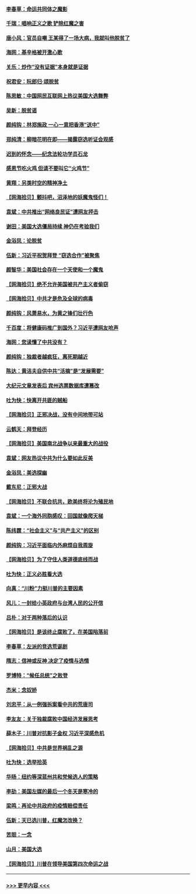 #### [李春草：命运共同体之魔影](../pages/nsc993/n12585026.md?t=12011151) 
#### [千瑞：唱响正义之歌 铲除红魔之害](../pages/nsc993/n12585002.md?t=12011151) 
#### [唐小风：官员自嘲 王某得了一场大病，我就叫他脱贫了](../pages/nsc993/n12584981.md?t=12011151) 
#### [海网：基辛格被开激心歌](../pages/nsc993/n12584946.md?t=12011151) 
#### [关乐：炒作“没有证据”本身就是证据](../pages/nsc993/n12583146.md?t=12011151) 
#### [祝君安：阮郎归‧颂脱贫](../pages/nsc993/n12583119.md?t=12011151) 
#### [陈思敏：中国网民互联网上热议美国大选舞弊](../pages/nsc993/n12582845.md?t=12011151) 
#### [吴新：脱贫谣](../pages/nsc993/n12580839.md?t=12011151) 
#### [颜纯钩：林郑施政 一心一意把香港“送中”](../pages/nsc993/n12580805.md?t=12011151) 
#### [郑纯清：柳暗花明在即——揭露窃选听证会观感](../pages/nsc993/n12580795.md?t=12011151) 
#### [迟到的怀念——纪念法轮功学员石龙](../pages/nsc993/n12580245.md?t=12011151) 
#### [感恩节吃火鸡  但请不要叫它“火鸡节”](../pages/nsc993/n12580252.md?t=12011151) 
#### [黄翔：另类时空的精神净土](../pages/nsc993/n12578638.md?t=12011151) 
#### [【网海拾贝】颤抖吧，沼泽地的妖魔鬼怪们！](../pages/nsc993/n12578552.md?t=12011151) 
#### [袁斌：中共推出“网络良民证”遭网友抨击](../pages/nsc993/n12578511.md?t=12011151) 
#### [谢田：美国大选僵局持续 神仍在考验我们](../pages/nsc993/n12577432.md?t=12011151) 
#### [金浴凤：论脱贫](../pages/nsc993/n12576386.md?t=12011151) 
#### [伍新：习近平祝贺拜登 “窃选合作”被聚焦](../pages/nsc993/n12576358.md?t=12011151) 
#### [颜智华：美国社会存在一个天使和一个魔鬼](../pages/nsc993/n12574299.md?t=12011151) 
#### [【网海拾贝】绝不允许美国被共产主义者偷窃](../pages/nsc993/n12573396.md?t=12011151) 
#### [【网海拾贝】中共才是危及全球的病毒](../pages/nsc993/n12571204.md?t=12011151) 
#### [颜纯钩：风萧易水，为黄之锋们壮行色](../pages/nsc993/n12571487.md?t=12011151) 
#### [千百度：将健康码推广到国外？习近平遭网友呛声](../pages/nsc993/n12570808.md?t=12011151) 
#### [海网：您读懂了中共没有？](../pages/nsc993/n12570487.md?t=12011151) 
#### [颜纯钩：独裁者越疯狂，离死期越近](../pages/nsc993/n12569055.md?t=12011151) 
#### [陈达：黄洁夫自供中共“活摘”是“发展需要”](../pages/nsc993/n12568541.md?t=12011151) 
#### [大纪元文章发表后 宾州选票数据库遭篡改](../pages/nsc993/n12568105.md?t=12011151) 
#### [吐为快：快离开共匪的贼船](../pages/nsc993/n12568462.md?t=12011151) 
#### [【网海拾贝】正邪决战，没有中间地带可站](../pages/nsc993/n12568439.md?t=12011151) 
#### [云鹤天：拜登经历](../pages/nsc993/n12567294.md?t=12011151) 
#### [【网海拾贝】美国南北战争以来最重大的战役](../pages/nsc993/n12567247.md?t=12011151) 
#### [袁斌：网友热议中共为什么要如此反美](../pages/nsc993/n12567162.md?t=12011151) 
#### [金浴凤：美选探幽](../pages/nsc993/n12567147.md?t=12011151) 
#### [戴东尼：正邪大战](../pages/nsc993/n12567033.md?t=12011151) 
#### [【网海拾贝】不联合抗共，欧美终将沦为殖民地](../pages/nsc993/n12565068.md?t=12011151) 
#### [袁斌：一个海外同胞感叹：回国就像爬天梯](../pages/nsc993/n12564986.md?t=12011151) 
#### [陈纬霆：“社会主义”与“共产主义”的区别](../pages/nsc993/n12562417.md?t=12011151) 
#### [颜纯钩：习近平面临内外麻烦自我周旋](../pages/nsc993/n12563356.md?t=12011151) 
#### [【网海拾贝】为了守住人类道德底线而战](../pages/nsc993/n12562542.md?t=12011151) 
#### [吐为快：正义必胜看大选](../pages/nsc993/n12561967.md?t=12011151) 
#### [向真：“川粉”力挺川普的主要因素](../pages/nsc993/n12560774.md?t=12011151) 
#### [风儿：一封给小英政府与台湾人民的公开信](../pages/nsc993/n12560581.md?t=12011151) 
#### [吕朴：对于两种落后的认识](../pages/nsc993/n12560492.md?t=12011151) 
#### [【网海拾贝】是该终止腐败了，在美国陷落前](../pages/nsc993/n12559936.md?t=12011151) 
#### [李春草：左派的竞选荒诞剧](../pages/nsc993/n12558380.md?t=12011151) 
#### [隋志：信神或反神 决定了疫情与选情](../pages/nsc993/n12558255.md?t=12011151) 
#### [罗博特：“候任总统”之败登](../pages/nsc993/n12558189.md?t=12011151) 
#### [杰米：念奴娇](../pages/nsc993/n12558174.md?t=12011151) 
#### [刘忠平：从一例强拆案看中共的荒唐司](../pages/nsc993/n12558036.md?t=12011151) 
#### [李友友：关于独裁腐败中国经济发展思考](../pages/nsc993/n12558004.md?t=12011151) 
#### [薛木子：川普对抗影子金权 习近平深感危机](../pages/nsc993/n12557342.md?t=12011151) 
#### [【网海拾贝】中共是世界祸乱之源](../pages/nsc993/n12555353.md?t=12011151) 
#### [吐为快：选举拾英](../pages/nsc993/n12555041.md?t=12011151) 
#### [华旸：纽约等深蓝州共和党候选人的策略](../pages/nsc993/n12554309.md?t=12011151) 
#### [李劼：美国左媒的最后一个冬天是寒冷的](../pages/nsc993/n12552947.md?t=12011151) 
#### [梁鸣：再论中共政府的疫情赔偿责任](../pages/nsc993/n12553012.md?t=12011151) 
#### [伍新：天已选川普，红魔怎改换？](../pages/nsc993/n12552970.md?t=12011151) 
#### [苦胆：一念](../pages/nsc993/n12552957.md?t=12011151) 
#### [山月：美国大选](../pages/nsc993/n12552446.md?t=12011151) 
#### [【网海拾贝】川普在领导美国第四次命运之战](../pages/nsc993/n12551973.md?t=12011151) 

----
#### [ >>> 更早内容 <<< ](../indexes/nsc993-earlier.md)
